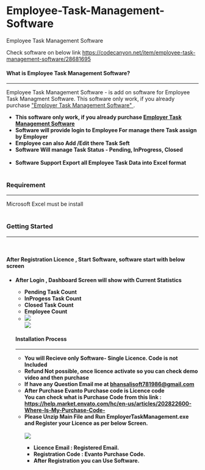 # Employee-Task-Management-Software
Employee Task Management Software

Check software on below link
https://codecanyon.net/item/employee-task-management-software/28681695
           <h4>What is Employee Task Management Software?</h4>
            <hr class="notop">
            <p>
                Employee Task Management Software - is add on software for Employee Task Managment Software.
				This software only work, if you already purchase <a href="https://codecanyon.net/item/employer-task-management-software/28681588">"Employer Task Management Software" </a>.
				  <ul>
			   <li><strong>This software only work, if you already purchase <a href="https://codecanyon.net/item/employer-task-management-software/28681588"> Employer Task Management Software </a></strong></li>
                  <li><strong>Software will provide login to Employee For manage there Task assign by Employer</strong></li>
					 <li><strong>Employee can also Add /Edit there Task Seft</strong></li>
					 <li><strong>Software Will manage Task Status - Pending, InProgress, Closed</strong></li>				
					 <li><strong>Software Support Export all Employee Task Data into Excel format </strong></li>	
                </ul>
            </p>
   <div class="page-header">
                <h3>Requirement </h3>
                <hr class="notop">
 Microsoft Excel must be install
            </div>
            <br>
    <div class="page-header">
                <h3>Getting Started</h3>
                <hr class="notop">
            </div>
            <br>
            <h4>After Registration Licence , Start Software, software start with below screen</h4>
			 <ul>
			 <li>
			 <h4>After Login , Dashboard Screen will show with Current Statistics 
			 <ul>
			 <li>
			 Pending Task Count
			 </li>
			  <li>
			  InProgess Task Count
			 </li>
			  <li>
			   Closed Task Count
			 </li>
			  <li>
			   Employee Count
			 </li>
			 <li>
			 <img src="http://bhansalisoft.com/EvantoSnap/Employee/04.png"></img>
			 </li>
			 <img src="http://bhansalisoft.com/EvantoSnap/Employee/06.png"></img>
			 </ul>
			   <div class="page-header">
                <h4>Installation Process </h4>
                <hr class="notop">
            </div>
            <ul>
			    <li>You will Recieve only Software- Single Licence. Code is not Included</li>
	      <li>Refund Not possible, once licence activate so you can check demo video and then purchase</li>
	<li>	If have any Question Email me at  <a href="mailto:bhansalisoft781986@gmail.com">bhansalisoft781986@gmail.com</a>
      </li>
                <li>After Purchase Evanto Purchase code is Licence code 
                  <br/>
                   You can check what is Purchase Code from this link :<a href="https://help.market.envato.com/hc/en-us/articles/202822600-Where-Is-My-Purchase-Code-"> https://help.market.envato.com/hc/en-us/articles/202822600-Where-Is-My-Purchase-Code-</a>
				</li>
	           <li> Please Unzip Main File and Run <b>EmployerTaskManagement.exe</b> and Register your Licence as per below Screen.</li>
			       <br/>
     			<img src="http://bhansalisoft.com/EvantoSnap/Employee/01.png"></img>
			   <ul>
                  <li>Licence Email :   Registered Email.</li>
				  <li>Registration Code :  Evanto Purchase Code.</li>
				   <li>After Registration you can Use Software.</li>
                </ul>
            </ul>
			
	
